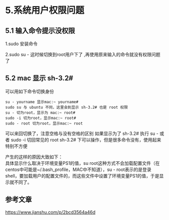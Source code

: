 # 5.系统用户权限问题

## 5.1 输入命令提示没权限

1.sudo 安装命令

2.sudo su -  这时候切换到root用户下了 ,再使用原来输入的命令就没有权限问题了

## 5.2 mac 显示 sh-3.2#

可以用如下命令切换身份
```
su - yourname 显示mac:~ yourname#
sudo su 与 ubuntu 不同，这里会到显示 sh-3.2# 也是 root 权限
su - 切为root，显示为 mac:~ root#
sudo -i 切为root，显示mac:~ root#
sudo - root 切为root，显示mac:~ root
```
可以来回切换了，注意空格与没有空格的区别
如果显示为了
sh-3.2#
执行
su - 或者 sudo -i
切回常见的 root
sh-3.2# 下可以操作，但是很多命令没有，使用起来特别不方便

产生的这样的原因大致如下：  
具体显示什么取决于环境变量PS1的值，su root这种方式不会加载配置文件（在centos中可能是~/.bash_profile，MAC中不知道），su - root表示的是登录shell，要加载用户的配置文件的，而这些文件中设置了环境变量PS1的值，于是显示就不同了。


## 参考文章

https://www.jianshu.com/p/2bcd3564a46d



